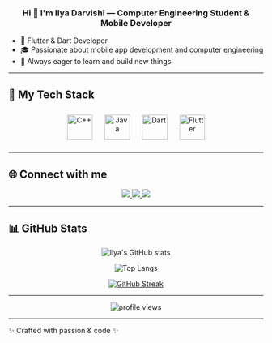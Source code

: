 ### <div align="center">Hi 👋 I'm Ilya Darvishi — Computer Engineering Student & Mobile Developer</div>  

- 📱 Flutter & Dart Developer  
- 🎓 Passionate about mobile app development and computer engineering  
- 🚀 Always eager to learn and build new things  

---

## 🚀 My Tech Stack
<div align="center">
  
<a href="https://www.cplusplus.com/" target="_blank"><img style="margin: 10px" src="https://cdn.jsdelivr.net/gh/devicons/devicon/icons/cplusplus/cplusplus-original.svg" alt="C++" height="50"/></a>
<a href="https://www.java.com/" target="_blank"><img style="margin: 10px" src="https://cdn.jsdelivr.net/gh/devicons/devicon/icons/java/java-original.svg" alt="Java" height="50"/></a>
<a href="https://dart.dev/" target="_blank"><img style="margin: 10px" src="https://cdn.jsdelivr.net/gh/devicons/devicon/icons/dart/dart-original.svg" alt="Dart" height="50"/></a>
<a href="https://flutter.dev/" target="_blank"><img style="margin: 10px" src="https://cdn.jsdelivr.net/gh/devicons/devicon/icons/flutter/flutter-original.svg" alt="Flutter" height="50"/></a>

</div>

---

## 🌐 Connect with me  
<div align="center">
<a href="https://github.com/IlyaDarvishi" target="_blank">
<img src="https://img.shields.io/badge/GitHub-24292e?style=for-the-badge&logo=github&logoColor=white" />
</a>
<a href="https://linkedin.com/in/ilyadarvishi" target="_blank">
<img src="https://img.shields.io/badge/LinkedIn-1E77B5?style=for-the-badge&logo=linkedin&logoColor=white" />
</a>
<a href="https://instagram.com/il5ya.dev" target="_blank">
<img src="https://img.shields.io/badge/Instagram-E4405F?style=for-the-badge&logo=instagram&logoColor=white" />
</a>  
</div>  

---

## 📊 GitHub Stats  
<div align="center">

![Ilya's GitHub stats](https://github-readme-stats.vercel.app/api?username=IlyaDarvishi&show_icons=true&theme=radical&hide_border=true)  

![Top Langs](https://github-readme-stats.vercel.app/api/top-langs/?username=IlyaDarvishi&layout=compact&theme=radical&hide_border=true)  

[![GitHub Streak](https://streak-stats.demolab.com?user=IlyaDarvishi&theme=radical&hide_border=true)](https://git.io/streak-stats)  

</div>

---

<div align="center">
<img src="https://komarev.com/ghpvc/?username=IlyaDarvishi&style=flat-square&color=blue" alt="profile views"/>
</div>  

---
✨ Crafted with passion & code ✨
